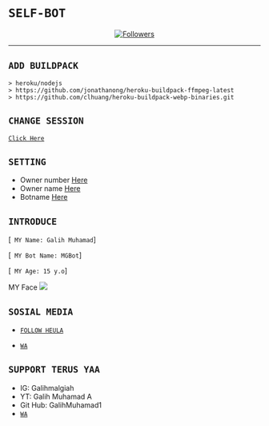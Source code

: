# ```SELF-BOT```
<p align="center">
<a href="https://github.com/zeeoneofc/followers"><img title="Followers" src="https://img.shields.io/github/followers/zeeoneofc?color=red&style=flat-square"></a>
</p>
<p align='center'>
    </p>

-------

## `ADD BUILDPACK`

```
> heroku/nodejs
> https://github.com/jonathanong/heroku-buildpack-ffmpeg-latest
> https://github.com/clhuang/heroku-buildpack-webp-binaries.git
```

## `CHANGE SESSION`

[`Click Here`](https://github.com/zeeoneofc/Alphab0t11/blob/master/session.json#L1)

## `SETTING`

- Owner number [Here](https://github.com/zeeoneofc/Alphab0t11/blob/master/settings.json#L1)
- Owner name [Here](https://github.com/zeeoneofc/Alphab0t11/blob/master/settings.json#L1)
- Botname [Here](https://github.com/zeeoneofc/Alphab0t11/blob/master/settings.json#L1)



## `INTRODUCE`

[` MY Name: Galih Muhamad`]

[` MY Bot Name: MGBot`]

[` MY Age: 15 y.o`]

 MY Face
<img src= "https://a.top4top.io/p_2158wzxsa0.jpg" />



## ```SOSIAL MEDIA```

- [`FOLLOW HEULA`](https://www.instagram.com/galihmalgiah/)

- [`WA`](https://wa.me/6281222180225text=KamuGanteng)

## `SUPPORT TERUS YAA`

- IG: Galihmalgiah
- YT: Galih Muhamad A
- Git Hub: GalihMuhamad1
- [`WA`](https://wa.me/6281222180225text=KamuGanteng)
